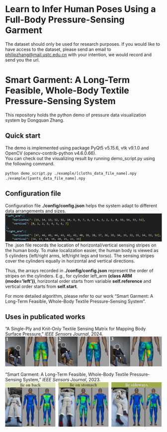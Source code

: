 # Learn to Infer Human Poses Using a Full-Body Pressure-Sensing Garment  
The dataset should only be used for research purposes.
If you would like to have access to the dataset, please send an email to philipzhang@mail.ustc.edu.cn with your intention, we would record and send you the url.

# Smart Garment: A Long-Term Feasible, Whole-Body Textile Pressure-Sensing System  
This repository holds the python demo of pressure data visualization system by Dongquan Zhang.  
## Quick start  
The demo is implemented using package PyQt5 v5.15.6, vtk v9.1.0 and OpenCV (opencv-contrib-python v4.6.0.66).  
You can check out the visualizing result by running demo_script.py using the following command.
```
python demo_script.py ./example/[cloths_data_file_name].npy ./example/[pants_data_file_name].npy
```

## Configuration file
Configuration file **./config/config.json** helps the system adapt to different data arrangements and sizes.  
![](./visualization_demo/fig/configuration_file.png)
The .json file records the location of horizontal/vertical sensing stripes on the human body. To make localization easier, the human body is viewed as 5 cylinders (left/right arms, left/right legs and torso). The sensing stripes cover the cylinders equally in horizontal and vertical directions.

Thus, the arrays recorded in **./config/config.json** represent the order of stripes on the cylinders. E.g., for cylinder left_arm **(class ARM (mode='left'))**, horizontal order starts from variable **self.reference** and vertical order starts from **self.start**.

For more detailed algorithm, please refer to our work “Smart Garment: A Long-Term Feasible, Whole-Body Textile Pressure-Sensing System”.

## Uses in publicated works
“A Single-Ply and Knit-Only Textile Sensing Matrix for Mapping Body Surface Pressure,” _IEEE Sensors Journal_, 2024.  
![](./visualization_demo/fig/use_in_IEEE_Sensors_2024.png)

“Smart Garment: A Long-Term Feasible, Whole-Body Textile Pressure-Sensing System,” _IEEE Sensors Journal_, 2023.  
![](./visualization_demo/fig/use_in_IEEE_Sensors_2023.png)
